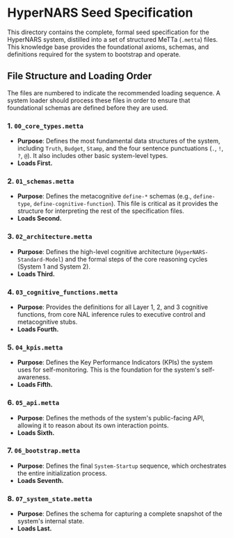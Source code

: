 # HyperNARS Seed Specification

This directory contains the complete, formal seed specification for the HyperNARS system, distilled into a set of structured MeTTa (`.metta`) files. This knowledge base provides the foundational axioms, schemas, and definitions required for the system to bootstrap and operate.

## File Structure and Loading Order

The files are numbered to indicate the recommended loading sequence. A system loader should process these files in order to ensure that foundational schemas are defined before they are used.

### 1. `00_core_types.metta`
- **Purpose**: Defines the most fundamental data structures of the system, including `Truth`, `Budget`, `Stamp`, and the four sentence punctuations (`.`, `!`, `?`, `@`). It also includes other basic system-level types.
- **Loads First.**

### 2. `01_schemas.metta`
- **Purpose**: Defines the metacognitive `define-*` schemas (e.g., `define-type`, `define-cognitive-function`). This file is critical as it provides the structure for interpreting the rest of the specification files.
- **Loads Second.**

### 3. `02_architecture.metta`
- **Purpose**: Defines the high-level cognitive architecture (`HyperNARS-Standard-Model`) and the formal steps of the core reasoning cycles (System 1 and System 2).
- **Loads Third.**

### 4. `03_cognitive_functions.metta`
- **Purpose**: Provides the definitions for all Layer 1, 2, and 3 cognitive functions, from core NAL inference rules to executive control and metacognitive stubs.
- **Loads Fourth.**

### 5. `04_kpis.metta`
- **Purpose**: Defines the Key Performance Indicators (KPIs) the system uses for self-monitoring. This is the foundation for the system's self-awareness.
- **Loads Fifth.**

### 6. `05_api.metta`
- **Purpose**: Defines the methods of the system's public-facing API, allowing it to reason about its own interaction points.
- **Loads Sixth.**

### 7. `06_bootstrap.metta`
- **Purpose**: Defines the final `System-Startup` sequence, which orchestrates the entire initialization process.
- **Loads Seventh.**

### 8. `07_system_state.metta`
- **Purpose**: Defines the schema for capturing a complete snapshot of the system's internal state.
- **Loads Last.**
